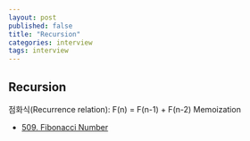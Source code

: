 ```yaml
---
layout: post
published: false
title: "Recursion"
categories: interview
tags: interview 
---
```


## Recursion

점화식(Recurrence relation): F(n) = F(n-1) + F(n-2)
Memoization

- [509. Fibonacci Number](https://leetcode.com/problems/fibonacci-number/)